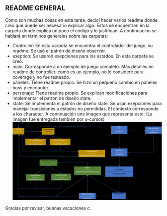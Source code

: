 **README GENERAL**
--------------------------------
Como son muchas cosas en esta tarea, decidí hacer varios readme donde creo que puede
ser necesario explicar algo. Estos se encuentran en la carpeta donde explica un poco el código 
y lo justifican. A continuación se hablará en términos generales sobre las carpetas:
* Controller: En esta carpeta se encuentra el controlador del juego, su readme. Se usó
el patrón de diseño observer.
* exeption: Se usaron exepciones para los estados. En esta carpeta se creó.
* main: Corresponde a un ejemplo de juego completo. Más detalles en readme de controller.
como es un ejemplo, no lo consideré para coverage y no fue testeado.
* paneles: Tiene readme propio. Se hizo un pequeño cambio en paneles boss y encounter.
* personaje: Tiene readme propio. Se explican modificaciones para implementar el patrón de 
diseño state.
* state: Se implementa el patrón de diseño state. Se usan exepciones para manejar transiciones a estados 
no permitidas. El contexto corresponde a los character. A continuación una imagen
que representa esto: (La imagen fue entregada también por u-cursos)
![img.png](img.png)

Gracias por revisar, buenas vacaciones c: